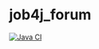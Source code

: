 ﻿# job4j_forum

[![Java CI](https://github.com/PerpetuumEbner/job4j_forum/actions/workflows/maven.yml/badge.svg)](https://github.com/PerpetuumEbner/job4j_forum/actions/workflows/maven.yml)